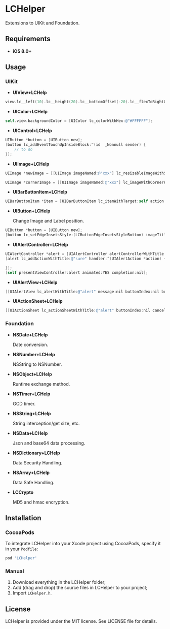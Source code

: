 

# LCHelper

Extensions to UIKit and Foundation.

## Requirements

- **iOS 8.0+**

## Usage

### UIKit

- **UIView+LCHelp**

```objective-c
view.lc__left(10).lc__height(20).lc__bottomOffset(-20).lc__flexToRightOffset(-10);
```

- **UIColor+LCHelp**

```objective-c
self.view.backgroundColor = [UIColor lc_colorWithHex:@"#FFFFFF"];
```

- **UIControl+LCHelp**

```objective-c
UIButton *button = [UIButton new];
[button lc_addEventTouchUpInsideBlock:^(id  _Nonnull sender) {
    // to do
}];
```

- **UIImage+LCHelp**

```objective-c
UIImage *newImage = [[UIImage imageNamed:@"xxx"] lc_resizableImageWithSize:CGSizeMake(100, 100)];

UIImage *cornerImage = [[UIImage imageNamed:@"xxx"] lc_imageWithCornerRadius:10];
```

- **UIBarButtonItem+LCHelp**

```objective-c
UIBarButtonItem *item = [UIBarButtonItem lc_itemWithTarget:self action:@selector(tap) size:CGSizeMake(10, 10) image:[UIImage imageNamed:@"xxx"] highImage:nil];
```

- **UIButton+LCHelp**

  Change Image and Label position.

```objective-c
UIButton *button = [UIButton new];
[button lc_setEdgeInsetsStyle:(LCButtonEdgeInsetsStyleBottom) imageTitleSpace:0];
```

- **UIAlertController+LCHelp**

```objective-c
UIAlertController *alert = [UIAlertController alertControllerWithTitle:@"alert" message:nil preferredStyle:(UIAlertControllerStyleAlert)];
[alert lc_addActionWithTitle:@"sure" handler:^(UIAlertAction *action) {

}];
[self presentViewController:alert animated:YES completion:nil];
```

- **UIAlertView+LCHelp**

```objective-c
[[UIAlertView lc_alertWithTitle:@"alert" message:nil buttonIndex:nil buttonTitles:nil, nil] show];
```

- **UIActionSheet+LCHelp**

```objective-c
[[UIActionSheet lc_actionSheetWithTitle:@"alert" buttonIndex:nil cancelButtonTitle:nil otherButtonTitles:nil, nil] showInView:self.view];
```

### Foundation

- **NSDate+LCHelp** 

  Date conversion.

- **NSNumber+LCHelp**

  NSString to NSNumber.

- **NSObject+LCHelp**

  Runtime exchange method.

- **NSTimer+LCHelp**

  GCD timer.

- **NSString+LCHelp**

  String interception/get size, etc.

- **NSData+LCHelp**

  Json and base64 data processing.

- **NSDictionary+LCHelp**

  Data Security Handling.

- **NSArray+LCHelp**

  Data Safe Handling.

- **LCCrypto**

  MD5 and hmac encryption.

## Installation

### CocoaPods

To integrate LCHelper into your Xcode project using CocoaPods, specify it in your `Podfile`:

```ruby
pod 'LCHelper'
```

### Manual

1. Download everything in the LCHelper folder;
2. Add (drag and drop) the source files in LCHelper to your project;
3. Import `LCHelper.h`.

## License

LCHelper is provided under the MIT license. See LICENSE file for details.